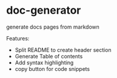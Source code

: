 # doc-generator
generate docs pages from markdown

Features:
- Split README to create header section
- Generate Table of contents
- Add syntax highlighting
- copy button for code snippets
